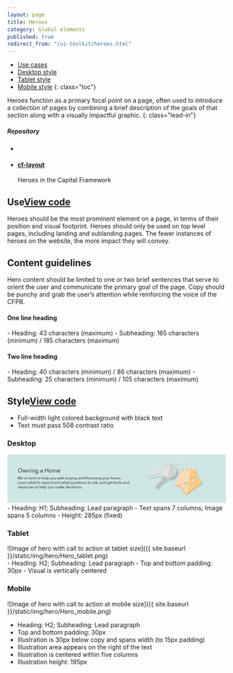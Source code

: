 ```yaml
---
layout: page
title: Heroes
category: Global elements
published: true
redirect_from: "/ui-toolkit/heroes.html"
---
```


- [Use cases](#use)
- [Desktop style](#desktop)
- [Tablet style](#tablet)
- [Mobile style](#mobile)
{: class="toc"}

<div class="content-50 content-first">

Heroes function as a primary focal point on a page, often used to introduce a collection of pages by combining a brief description of the goals of that section along with a visually impactful graphic.
{: class="lead-in"}

</div>

<div class="content-50 content-last">
  <h5 class="repo-list-header">Repository</h5>
  <ul class="repo-list">
    <li>
      <span class="cf-icon cf-icon-github"></span>
    </li>
    <li>
      <a href="https://github.com/cfpb/cf-layout"><h4>cf-layout</h4></a>
      <p>Heroes in the Capital Framework</p>
    </li>
  </ul>
</div> 


<h2 id="use">Use<span class="cf-code-link"><a href="https://github.com/cfpb/capital-framework/blob/master/src/cf-layout/src/cf-layout.less#L618-L620">View code <span class="cf-icon cf-icon-external-link"></span></a></span></h2>


<div class="content-67 content-first">
Heroes should be the most prominent element on a page, in terms of their position and visual footprint. Heroes should only be used on top level pages, including landing and sublanding pages. The fewer instances of heroes on the website, the more impact they will convey. 
</div>

<div>

<h2>Content guidelines</h2>
<div class="content-67 content-first">
Hero content should be limited to one or two brief sentences that serve to orient the user and communicate the primary goal of the page. Copy should be punchy and grab the user’s attention while reinforcing the voice of the CFPB.
<h4>One line heading</h4> 
- Heading: 43 characters (maximum)
- Subheading: 165 characters (minimum) / 185 characters (maximum)

<h4>Two line heading</h4>
- Heading: 40 characters (minimum) / 86 characters (maximum)
- Subheading: 25 characters (minimum) / 105 characters (maximum)

<div>

<h2 id="desktop">Style<span class="cf-code-link"><a href="https://github.com/cfpb/capital-framework/blob/master/src/cf-layout/src/cf-layout.less#L618-L620">View code <span class="cf-icon cf-icon-external-link"></span></a></span></h2>

- Full-width light colored background with black text
- Text must pass 508 contrast ratio 

<h3>Desktop</h3>
  <img alt="Image of the Owning a Home site's hero graphic" src="../static/img/hero/Hero_desktop.png"/>
</div>
- Heading: H1; Subheading: Lead paragraph
- Text spans 7 columns; Image spans 5 columns
- Height: 285px (fixed)

</div>

<h3>Tablet</h3>
![Image of hero with call to action at tablet size]({{ site.baseurl }}/static/img/hero/Hero_tablet.png)
</div>
- Heading: H2; Subheading: Lead paragraph
- Top and bottom padding: 30px
- Visual is vertically centered



<h3>Mobile</h3>
<div class="content-33 content-last">
  ![Image of hero with call to action at mobile size]({{ site.baseurl }}/static/img/hero/Hero_mobile.png)
</div>

- Heading: H2; Subheading: Lead paragraph
- Top and bottom padding: 30px
- Illustration is 30px below copy and spans width (to 15px padding)
- Illustration area appears on the right of the text
- Illustration is centered within five columns
- Illustration height: 195px











